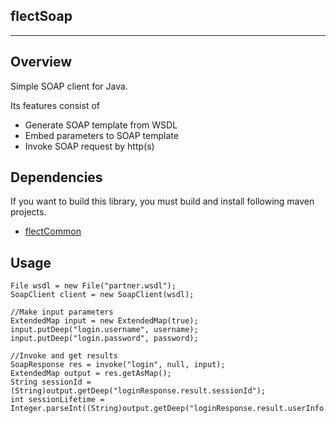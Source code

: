 flectSoap
-----------------
-----------------

Overview
--------
Simple SOAP client for Java.

Its features consist of 

- Generate SOAP template from WSDL
- Embed parameters to SOAP template
- Invoke SOAP request by http(s)

Dependencies
------------
If you want to build this library, you must build and install following maven projects.

- [flectCommon](https://github.com/shunjikonishi/flectCommon)

Usage
-----
    File wsdl = new File("partner.wsdl");
    SoapClient client = new SoapClient(wsdl);
    
    //Make input parameters
    ExtendedMap input = new ExtendedMap(true);
    input.putDeep("login.username", username);
    input.putDeep("login.password", password);
    
    //Invoke and get results
    SoapResponse res = invoke("login", null, input);
    ExtendedMap output = res.getAsMap();
    String sessionId = (String)output.getDeep("loginResponse.result.sessionId");
    int sessionLifetime = Integer.parseInt((String)output.getDeep("loginResponse.result.userInfo.sessionSecondsValid"));

